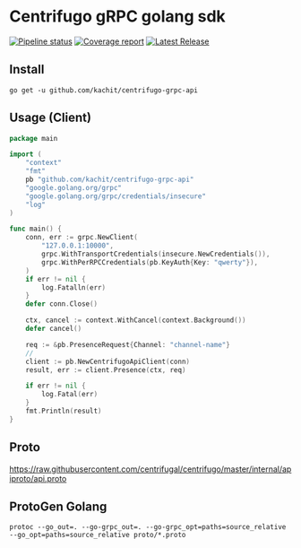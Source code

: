 # Centrifugo gRPC golang sdk
[![Pipeline status](https://github.com/kachit/centrifugo-grpc-api/badges/master/pipeline.svg)](https://github.com/kachit/centrifugo-grpc-api/commits/master)
[![Coverage report](https://github.com/kachit/centrifugo-grpc-api/badges/master/coverage.svg)](https://github.com/kachit/centrifugo-grpc-api/commits/master)
[![Latest Release](https://github.com/kachit/centrifugo-grpc-api/-/badges/release.svg)](https://github.com/kachit/centrifugo-grpc-api/-/releases)

## Install
```shell
go get -u github.com/kachit/centrifugo-grpc-api
```

## Usage (Client)

```go
package main

import (
	"context"
	"fmt"
	pb "github.com/kachit/centrifugo-grpc-api"
	"google.golang.org/grpc"
	"google.golang.org/grpc/credentials/insecure"
	"log"
)

func main() {
	conn, err := grpc.NewClient(
		"127.0.0.1:10000",
		grpc.WithTransportCredentials(insecure.NewCredentials()),
		grpc.WithPerRPCCredentials(pb.KeyAuth{Key: "qwerty"}),
	)
	if err != nil {
		log.Fatalln(err)
	}
	defer conn.Close()

	ctx, cancel := context.WithCancel(context.Background())
	defer cancel()

	req := &pb.PresenceRequest{Channel: "channel-name"}
	//
	client := pb.NewCentrifugoApiClient(conn)
	result, err := client.Presence(ctx, req)

	if err != nil {
		log.Fatal(err)
	}
	fmt.Println(result)
}
```

## Proto
https://raw.githubusercontent.com/centrifugal/centrifugo/master/internal/apiproto/api.proto

## ProtoGen Golang
```shell
protoc --go_out=. --go-grpc_out=. --go-grpc_opt=paths=source_relative --go_opt=paths=source_relative proto/*.proto
```